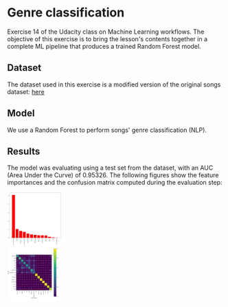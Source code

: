 # Genre classification
Exercise 14 of the Udacity class on Machine Learning workflows. The objective of this exercise is to bring the lesson's contents together in a complete ML pipeline that produces a trained Random Forest model.

## Dataset
The dataset used in this exercise is a modified version of the original songs dataset: [here](https://www.kaggle.com/mrmorj/dataset-of-songs-in-spotify)

## Model
We use a Random Forest to perform songs' genre classification (NLP).

## Results

The model was evaluating using a test set from the dataset, with an AUC (Area Under the Curve) of 0.95326. The following figures show the feature importances and the confusion matrix computed during the evaluation step: 

 <!-- Images -->
 <div class="row">
  <div class="column">
  <img
    src="figures/feature_importance_0_f1fd3194294f7a484f72.png"
    float="left"
    width="25%"
  />
  </div>
  <div class="column">
  <img
    src="figures/confusion_matrix_0_f02dfbea4d35c8b2f32b.png"
    float="right"
    width="25%"
  />
  </div>
</div>
